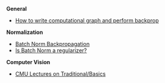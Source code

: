 **General**
* [How to write computational graph and perform backprop](https://kratzert.github.io/2016/02/12/understanding-the-gradient-flow-through-the-batch-normalization-layer.html)

**Normalization**
* [Batch Norm Backpropagation](http://cthorey.github.io./backpropagation/)
* [Is Batch Norm a regularizer?](https://medium.com/@SeoJaeDuk/deeper-understanding-of-batch-normalization-with-interactive-code-in-tensorflow-manual-back-1d50d6903d35)

**Computer Vision**
* [CMU Lectures on Traditional/Basics](http://www.cs.cmu.edu/~16385/s17/)
